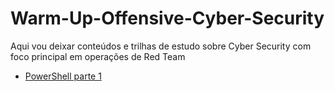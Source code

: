 # Warm-Up-Offensive-Cyber-Security
Aqui vou deixar conteúdos e trilhas de estudo sobre Cyber Security com foco principal em operações de Red Team


- [PowerShell parte 1](teste)